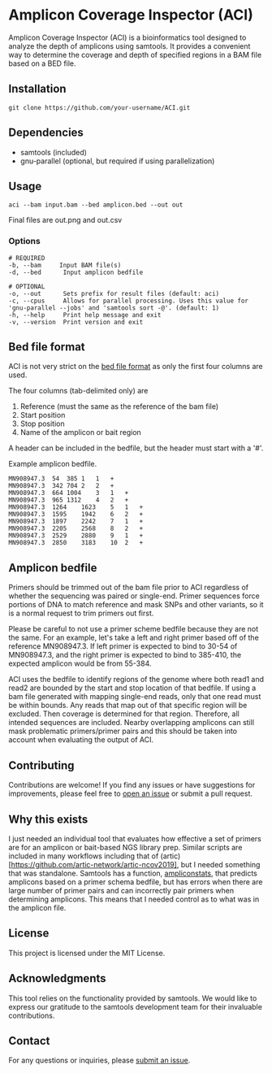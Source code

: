 # Amplicon Coverage Inspector (ACI)

Amplicon Coverage Inspector (ACI) is a bioinformatics tool designed to analyze the depth of amplicons using samtools. It provides a convenient way to determine the coverage and depth of specified regions in a BAM file based on a BED file.

## Installation
```
git clone https://github.com/your-username/ACI.git
```

## Dependencies
- samtools (included)
- gnu-parallel (optional, but required if using parallelization)

## Usage
```
aci --bam input.bam --bed amplicon.bed --out out
```

Final files are out.png and out.csv

### Options
```
# REQUIRED
-b, --bam     Input BAM file(s)
-d, --bed      Input amplicon bedfile

# OPTIONAL
-o, --out      Sets prefix for result files (default: aci)
-c, --cpus     Allows for parallel processing. Uses this value for 'gnu-parallel --jobs' and 'samtools sort -@'. (default: 1)
-h, --help     Print help message and exit
-v, --version  Print version and exit
```

## Bed file format
ACI is not very strict on the [bed file format](https://en.wikipedia.org/wiki/BED_(file_format)) as only the first four columns are used.

The four columns (tab-delimited only) are 
1. Reference (must the same as the reference of the bam file)
2. Start position
3. Stop position
4. Name of the amplicon or bait region

A header can be included in the bedfile, but the header must start with a '#'.

Example amplicon bedfile.
```
MN908947.3	54	385	1	1	+
MN908947.3	342	704	2	2	+
MN908947.3	664	1004	3	1	+
MN908947.3	965	1312	4	2	+
MN908947.3	1264	1623	5	1	+
MN908947.3	1595	1942	6	2	+
MN908947.3	1897	2242	7	1	+
MN908947.3	2205	2568	8	2	+
MN908947.3	2529	2880	9	1	+
MN908947.3	2850	3183	10	2	+
```

## Amplicon bedfile

Primers should be trimmed out of the bam file prior to ACI regardless of whether the sequencing was paired or single-end. Primer sequences force portions of DNA to match reference and mask SNPs and other variants, so it is a normal request to trim primers out first.

Please be careful to not use a primer scheme bedfile because they are not the same. For an example, let's take a left and right primer based off of the reference MN908947.3. If left primer is expected to bind to 30-54 of MN908947.3, and the right primer is expected to bind to 385-410, the expected amplicon would be from 55-384.

ACI uses the bedfile to identify regions of the genome where both read1 and read2 are bounded by the start and stop location of that bedfile. If using a bam file generated with mapping single-end reads, only that one read must be within bounds. Any reads that map out of that specific region will be excluded. Then coverage is determined for that region. Therefore, all intended sequences are included. Nearby overlapping amplicons can still mask problematic primers/primer pairs and this should be taken into account when evaluating the output of ACI.

<!---
## Target vs. bait bedfile (To Be Added - please submit an issue if this feature interests you)

ACI can also be used to evaluate baits for NGS library preparation methods that involve capture reagents. In general, the same principles apply. I recommend using a bait file as opposed to a target region file, but I can't actually stop you.

Baits need to allow for portions of sequence outside of the region of interest. It is not unfeasable that read1 maps prior and read2 maps downstream of a bait region if the insert size is large enough. The goal is that every sequence attached to that bait should be included, so reads that have **any** indication of being captured by a specific bait will be included. This does mean that neighboring baits can increase the coverage of a region and may mask poor baits and this should be taken into account when evaluating the output of ACI. Single-end reads are only included if they map to the bait region.
---> 

## Contributing
Contributions are welcome! If you find any issues or have suggestions for improvements, please feel free to [open an issue](https://github.com/erinyoung/ACI/issues) or submit a pull request.

## Why this exists

I just needed an individual tool that evaluates how effective a set of primers are for an amplicon or bait-based NGS library prep. Similar scripts are included in many workflows including that of (artic)[https://github.com/artic-network/artic-ncov2019], but I needed something that was standalone. Samtools has a function, [ampliconstats](http://www.htslib.org/doc/samtools-ampliconstats.html), that predicts amplicons based on a primer schema bedfile, but has errors when there are large number of primer pairs and can incorrectly pair primers when determining amplicons. This means that I needed control as to what was in the amplicon file.

## License
This project is licensed under the MIT License.

## Acknowledgments
This tool relies on the functionality provided by samtools. We would like to express our gratitude to the samtools development team for their invaluable contributions.

## Contact
For any questions or inquiries, please [submit an issue](https://github.com/erinyoung/ACI/issues).
